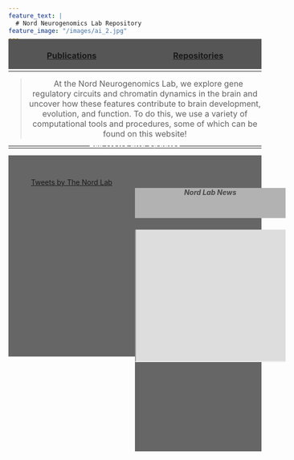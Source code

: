 ```yaml
---
feature_text: |
  # Nord Neurogenomics Lab Repository
feature_image: "/images/ai_2.jpg"
---
```


<meta name="viewport" content="width=device-width, initial-scale=1.0">
<style>
.container {
  text-align: center;
  width: 100%;
  margin: 0px auto;
}
.left-col {
  width: 50%;
  float: left;
  background: #666666;
}
.right-col {
  width: 50%;
  float: left;
  background: #666666;
}
@media screen and (max-width:950px) {
  .left-col {
  width: 100%;
  background: #666666;
  }
  .right-col {
    width: 100%;
    background: #666666;
  }

}
div.ex1 {
  display: inline-block;
  height: 311px;
  margin-top: 45px;
  margin-bottom: 45px; 
  overflow-y: scroll;
}
hr {
    display: block;
    width: 100%;
    padding: 0;
    top-maring: -10px;
}
</style>

<div class="container" style="margin-top: -20px; height: 50px;">
  <section class="left-col" style="background-color: #565656;">
    <h3><a href="https://nordneurogenomicslab.github.io/publications/" style="text-align: center; margin-bottom: 20px; margin-top: -40px;">Publications</a></h3>
  </section>
  <aside class="right-col" style="background-color: #565656;">
    <h3><a href="https://nordneurogenomicslab.github.io/repositories/" style="text-align: center; margin-bottom: 20px; margin-top: -40px;">Repositories</a></h3>
  </aside>
</div>
<hr/>

> <font size="3"><p style="text-align: center; text-indent: 1em;"> At the Nord Neurogenomics Lab, we explore gene regulatory circuits and chromatin dynamics in the brain and uncover how these features contribute to brain development, evolution, and function. To do this, we use a variety of computational tools and procedures, some of which can be found on this website!</p></font> 
<hr width="100%">

<h3 style="text-align: center; margin-bottom: -15px; margin-top: -30px;  color: #FFFFFF;"> Lab News and Updates</h3>
<hr width="100%">
<div class="container">
  <section class="left-col">
    <div class="ex1">
      <a class="twitter-timeline" data-tweet-limit="8" data-theme="dark" href="https://twitter.com/NordLabUCD" data-width="300" data-height="230">Tweets by The Nord Lab</a>
      <script async src="https://platform.twitter.com/widgets.js" charset="utf-8"></script>
    </div>    
  </section>
  <aside class="right-col">
    <div style="width: 300px; height: 500; display: inline-block; margin-bottom: 45px; margin-top: 45px;">
      <a style="position: absolute; width: 300px; height: 260px; z-index: 0; display: block; overflow:hidden;" href="https://nordlab.faculty.ucdavis.edu/news/" target="_blank"></a>
      <a style="display: block; overflow:hidden;">
        <h5 style="text-align: center; color: #494949; background-color: #B2B2B2; width: 300px; height: 60px;">Nord Lab News</h5>
      </a>
      <div id="frameContainer" style="overflow:hidden;">
        <iframe title="iframe" id="mainframe" href="https://nordlab.faculty.ucdavis.edu" src="https://nordlab.faculty.ucdavis.edu" scrolling="no" style="width: 300px; height: 600px; margin-top: -340px; margin-left: -0px;">
        </iframe>
      </div>
    </div>
  </aside>
</div>    

